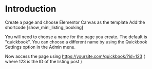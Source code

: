 # Introduction

Create a page and choose Elementor Canvas as the template
Add the shortcode [show_mini_listing_booking]

You will need to choose a name for the page you create. The default is "quickbook". You can choose a different name by using the Quickbook Settings option in the Admin menu.

Now access the page using https://yoursite.com/quickbook/?id=123   ( where 123 is the ID of the listing post )
